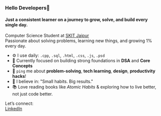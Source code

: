 ### Hello Developers🌴


#### Just a consistent learner on a journey to grow, solve, and build every single day.

Computer Science Student at [SKIT Jaipur](https://www.skit.ac.in)<br>
Passionate about solving problems, learning new things, and growing 1% every day.<br>

- ⚙️ I use daily: `.cpp`, `.sql`, `.html`, `.css`, `.js`, `.psd`
- 🌱 Currently focused on building strong foundations in **DSA** and **Core Concepts**
- 💬 `ping` me about **problem-solving**, **tech learning**, **design**, **productivity hacks**!
- 🧠 I believe in: "Small habits. Big results."
- 📚 Love reading books like *Atomic Habits* & exploring how to live better, not just code better.

Let’s connect:  
[LinkedIn](https://www.linkedin.com/in/adityaporwal14/)
